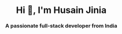 <h1 align="center">Hi 👋, I'm Husain Jinia</h1>
<h3 align="center">A passionate full-stack developer from India</h3>
